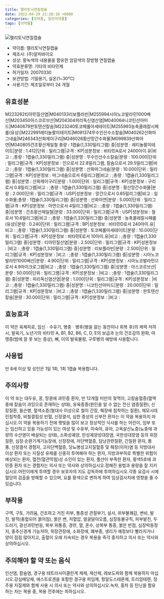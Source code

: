 ```yaml
---
title: 랠리토닉연질캡슐
date: 2022-04-29 21:28:10 +0800
categories: [의약품, 일반의약품]
tags: [의약품]
---
```

![랠리토닉연질캡슐](https://nedrug.mfds.go.kr/pbp/cmn/itemImageDownload/147427863758000102)

- 약이름: 랠리토닉연질캡슐
- 제조사: (주)알피바이오
- 성상: 황녹색의 내용물을 함유한 암갈색의 장방형 연질캡슐
- 약효분류명: 기타의 비타민제
- 허가일자: 20070330
- 보관방법: 기밀용기, 실온(1~30℃)
- 사용기간: 제조일로부터 24 개월
## 유효성분
M223262티아민질산염|M040133리보플라빈|M255994시아노코발라민1000배산|M203450아스코르브산|M204304피리독신염산염|M040064니코틴산아미드|M040679판토텐산칼슘|M223240토코페롤아세테이트|M255993농축콜레칼시페롤(유상)|M222991레티놀팔미테이트|M091374무수인산수소칼슘|M040262산화마그네슘|M246343산화제이구리|M246028황산망간수화물|M099839산화아연|M040805건조황산제일철
총량 : 1캡슐(1,330밀리그램) 중|성분명 : 레티놀팔미테이트|분량 : 1.412|단위 : 밀리그램|규격 : KP|성분정보 : 비타민A로서 2400아이.유|비고 : ;총량 : 1캡슐(1,330밀리그램) 중|성분명 : 무수인산수소칼슘|분량 : 100.000|단위 : 밀리그램|규격 : KP|성분정보 : 인으로서 22.8밀리그램, 칼슘으로서 29.5밀리그램|비고 : ;총량 : 1캡슐(1,330밀리그램) 중|성분명 : 산화마그네슘|분량 : 10.000|단위 : 밀리그램|규격 : KP|성분정보 : 마그네슘으로서 6밀리그램|비고 : ;총량 : 1캡슐(1,330밀리그램) 중|성분명 : 산화제이구리|분량 : 1.000|단위 : 밀리그램|규격 : KP|성분정보 : 구리로서 0.8밀리그램|비고 : ;총량 : 1캡슐(1,330밀리그램) 중|성분명 : 황산망간수화물|분량 : 2.000|단위 : 밀리그램|규격 : USP|성분정보 : 망간으로서 0.65밀리그램|비고 : 일수화물;총량 : 1캡슐(1,330밀리그램) 중|성분명 : 산화아연|분량 : 5.000|단위 : 밀리그램|규격 : KP|성분정보 : 아연으로서 4밀리그램|비고 : ;총량 : 1캡슐(1,330밀리그램) 중|성분명 : 건조황산제일철|분량 : 33.000|단위 : 밀리그램|규격 : USP|성분정보 : 철로서 10.6밀리그램|비고 : ;총량 : 1캡슐(1,330밀리그램) 중|성분명 : 농축콜레칼시페롤(유상)|분량 : 0.240|단위 : 밀리그램|규격 : BP|성분정보 : 비타민D로서 240아이.유|비고 : ;총량 : 1캡슐(1,330밀리그램) 중|성분명 : 토코페롤아세테이트|분량 : 10.000|단위 : 밀리그램|규격 : KP|성분정보 : 비타민E로서 10아이.유|비고 : ;총량 : 1캡슐(1,330밀리그램) 중|성분명 : 티아민질산염|분량 : 2.500|단위 : 밀리그램|규격 : KP|성분정보 : |비고 : ;총량 : 1캡슐(1,330밀리그램) 중|성분명 : 리보플라빈|분량 : 2.500|단위 : 밀리그램|규격 : KP|성분정보 : |비고 : ;총량 : 1캡슐(1,330밀리그램) 중|성분명 : 시아노코발라민1000배산|분량 : 4.900|단위 : 밀리그램|규격 : KP|성분정보 : 시아노코발라민으로서 4.9마이크로그램|비고 : ;총량 : 1캡슐(1,330밀리그램) 중|성분명 : 아스코르브산|분량 : 50.000|단위 : 밀리그램|규격 : KP|성분정보 : |비고 : ;총량 : 1캡슐(1,330밀리그램) 중|성분명 : 피리독신염산염|분량 : 1.000|단위 : 밀리그램|규격 : KP|성분정보 : |비고 : ;총량 : 1캡슐(1,330밀리그램) 중|성분명 : 니코틴산아미드|분량 : 20.000|단위 : 밀리그램|규격 : KP|성분정보 : |비고 : ;총량 : 1캡슐(1,330밀리그램) 중|성분명 : 판토텐산칼슘|분량 : 30.000|단위 : 밀리그램|규격 : KP|성분정보 : |비고 :
## 효능효과
이 약은 육체피로, 임신ㆍ수유기, 병중ㆍ병후(병을 앓는 동안이나 회복 후)의 체력 저하 시, 발육기, 노년기의 비타민 A, B1, B2, B6, C, D, E의 보급과 눈의 건조감의 완화, 야맹증(밤에 잘 못 보는 증상), 뼈, 이의 발육불량, 구루병의 예방에 사용합니다.
## 사용법
만 8세 이상 및 성인은 1일 1회, 1회 1캡슐 복용합니다.
## 주의사항
이 약 또는 대두유, 콩, 땅콩에 과민증 환자, 만 12개월 미만의 젖먹이, 고칼슘혈증(혈액중에 칼슘이 과잉으로 존재하는 상태), 유육종증(원인을 알 수 없는 전신 염증질환), 신장질환, 윌슨병, 혈색소증(철대사 이상으로 철이 간장, 췌장에 침착하는 질환), 헤모시데린침착증, 비철결핍성 빈혈, 신장결석, 심한 증상의 신부전 환자는 이 약을 복용하지 마십시오.이 약을 복용하기 전에 햇빛을 많이 보고 정상적인 식사를 하는 어린이, 임부 또는 임신하고 있을 가능성이 있는 여성 및 수유부, 미숙아, 유아, 고옥살산뇨증(뇨중에 과량의 수산염이 배설되는 상태), 소화성궤양, 만성궤양성대장염, 국한성대장염 등의 위장질환, 심장·순환기계기능장애, 신장장애, 저단백혈증, 담낭관련질환, 간질환 환자, 통풍, 신장결석 경험자, 고지단백혈증, 당뇨병성고지질혈증 및 췌장(이자)염 등 지방대사 이상 환자 또는 지질성 유제를 신중히 투여해야 하는 환자, 지방과부하로 특별한 위험이 예상되는 환자, 혈전(혈관막힘)성 소인이 있는 환자, 폴산이 부족한 환자, 황색5호에 과민증 환자 또는 경험자는 의사 또는 약사와 상의하십시오.정해진 용법과 용량을 잘 지키십시오.어린이에게 투여할 경우 보호자의 지도 감독하에 투여하십시오.각종 요검사 시에 혈당의 검출을 방해할 수 있으며, 요를 황색으로 변하게 하여 임상검사치에 영향을 줄 수 있습니다.
## 부작용
구역, 구토, 가려움, 건조하고 거친 피부, 통증성 관절부기, 설사, 위부불쾌감, 변비, 발진, 발적(충혈되어 붉어짐), 묽은 변, 저혈압, 얼굴달아오름, 심장동불규칙, 피부발진, 두드러기, 광선과민반응, 복부.위통증, 경련, 열, 혼수, 상복부 통증, 붉은 반점, 심장박동정지, 중추신경계 기능저하, 위장관장애, 소화장애, 폐부종, 생리가 예정보다 빨라지거나 양이 점점 많아지고, 출혈이 오래 지속되는 경우 복용을 즉각 중지하고 의사 또는 약사와 상의하십시오.
## 주의해야 할 약 또는 음식
인산염, 칼슘염, 경구용 테트라사이클린계 제제, 제산제, 레보도파와 함께 복용하지 마십시오.강심배당체, 에스트로겐을 포함한 경구용 피임제, 항알도스테론제, 트리암테렌, 정주용 지질제와 함께 사용 시 의사 또는 약사와 상의하십시오.녹차, 홍차 등 탄닌을 함유하는 차는 복용 중, 복용 전후에는 피하십시오.

